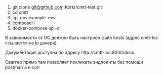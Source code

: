 1. git clone git@github.com:Korts/cmtt-test.git
2. cd cmtt
3. cp .env.example .env
4. composer i
5. docker-compose up -d

В зависимости от ОС должен быть настроен файл hosts (адрес cmtt-loc ссылается на Ip докера)

Документация доступна по адресу http://cmtt-loc:8000/docs

Сваггер прямо там позволяет покликать эндпоинты без помощи postman`а и curl